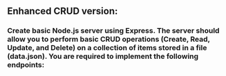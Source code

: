 ## Enhanced CRUD version:

### Create basic Node.js server using Express. The server should allow you to perform basic CRUD operations (Create, Read, Update, and Delete) on a collection of items stored in a file (data.json). You are required to implement the following endpoints:

